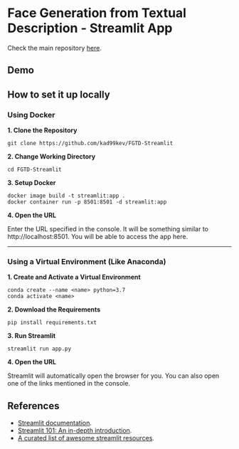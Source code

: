 # Face Generation from Textual Description - Streamlit App

Check the main repository [here](https://github.com/kad99kev/Face-Generator).

## Demo

## How to set it up locally
### Using Docker
**1. Clone the Repository**
```
git clone https://github.com/kad99kev/FGTD-Streamlit
```

**2. Change Working Directory**
```
cd FGTD-Streamlit
```

**3. Setup Docker**
 ```
 docker image build -t streamlit:app .
 docker container run -p 8501:8501 -d streamlit:app
 ```
 
 **4. Open the URL**
 
 Enter the URL specified in the console. It will be something similar to http://localhost:8501. You will be able to access the app here.
 
 ***
 
 ### Using a Virtual Environment (Like Anaconda)
 **1. Create and Activate a Virtual Environment**
 ```
 conda create --name <name> python=3.7
 conda activate <name>
 ```

 **2. Download the Requirements**
 ```
 pip install requirements.txt
 ```
 
 **3. Run Streamlit**
 ```
 streamlit run app.py
 ```
 
 **4. Open the URL**
 
 Streamlit will automatically open the browser for you. You can also open one of the links mentioned in the console.
 

## References
- [Streamlit documentation](https://docs.streamlit.io/en/stable/).
- [Streamlit 101: An in-depth introduction](https://towardsdatascience.com/streamlit-101-an-in-depth-introduction-fc8aad9492f2).
- [A curated list of awesome streamlit resources](https://github.com/MarcSkovMadsen/awesome-streamlit).
